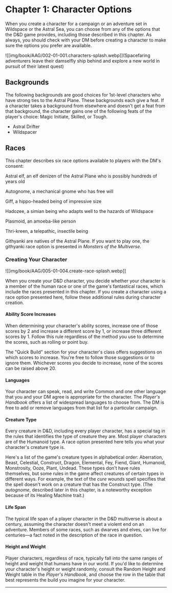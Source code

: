 # Chapter 1: Character Options

When you create a character for a campaign or an adventure set in Wildspace or the Astral Sea, you can choose from any of the options that the D&D game provides, including those described in this chapter. As always, you should check with your DM before creating a character to make sure the options you prefer are available.

![[img/book/AAG/002-01-001.characters-splash.webp]](Spacefaring adventurers leave their damselfly ship behind and explore a new world in pursuit of their latest quest)

## Backgrounds

The following backgrounds are good choices for 1st-level characters who have strong ties to the Astral Plane. These backgrounds each give a feat. If a character takes a background from elsewhere and doesn't get a feat from that background, the character gains one of the following feats of the player's choice: Magic Initiate, Skilled, or Tough.

- Astral Drifter
- Wildspacer

## Races

This chapter describes six race options available to players with the DM's consent:

Astral elf, an elf denizen of the Astral Plane who is possibly hundreds of years old

Autognome, a mechanical gnome who has free will

Giff, a hippo-headed being of impressive size

Hadozee, a simian being who adapts well to the hazards of Wildspace

Plasmoid, an amoeba-like person

Thri-kreen, a telepathic, insectile being

Githyanki are natives of the Astral Plane. If you want to play one, the githyanki  race option is presented in *Monsters of the Multiverse*.

### Creating Your Character

![[img/book/AAG/005-01-004.create-race-splash.webp]]

When you create your D&D character, you decide whether your character is a member of the human race or one of the game's fantastical races, which include the races presented in this chapter. If you create a character using a race option presented here, follow these additional rules during character creation.

#### Ability Score Increases

When determining your character's ability scores, increase one of those scores by 2 and increase a different score by 1, or increase three different scores by 1. Follow this rule regardless of the method you use to determine the scores, such as rolling or point buy.

The "Quick Build" section for your character's class offers suggestions on which scores to increase. You're free to follow those suggestions or to ignore them. Whichever scores you decide to increase, none of the scores can be raised above 20.

#### Languages

Your character can speak, read, and write Common and one other language that you and your DM agree is appropriate for the character. The *Player's Handbook* offers a list of widespread languages to choose from. The DM is free to add or remove languages from that list for a particular campaign.

#### Creature Type

Every creature in D&D, including every player character, has a special tag in the rules that identifies the type of creature they are. Most player characters are of the Humanoid type. A race option presented here tells you what your character's creature type is.

Here's a list of the game's creature types in alphabetical order: Aberration, Beast, Celestial, Construct, Dragon, Elemental, Fey, Fiend, Giant, Humanoid, Monstrosity, Ooze, Plant, Undead. These types don't have rules themselves, but some rules in the game affect creatures of certain types in different ways. For example, the text of the *cure wounds* spell specifies that the spell doesn't work on a creature that has the Construct type. (The *autognome*, described later in this chapter, is a noteworthy exception because of its Healing Machine trait.)

#### Life Span

The typical life span of a player character in the D&D multiverse is about a century, assuming the character doesn't meet a violent end on an adventure. Members of some races, such as dwarves and elves, can live for centuries—a fact noted in the description of the race in question.

#### Height and Weight

Player characters, regardless of race, typically fall into the same ranges of height and weight that humans have in our world. If you'd like to determine your character's height or weight randomly, consult the Random Height and Weight table in the *Player's Handbook*, and choose the row in the table that best represents the build you imagine for your character.

------